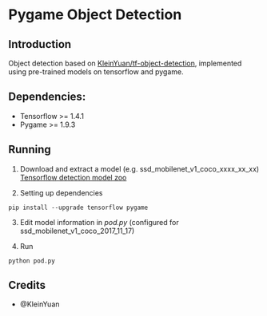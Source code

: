 # Pygame Object Detection

## Introduction

Object detection based on [KleinYuan/tf-object-detection](https://github.com/KleinYuan/tf-object-detection), implemented using pre-trained models on tensorflow and pygame.


## Dependencies:

* Tensorflow >= 1.4.1
* Pygame >= 1.9.3


## Running

1. Download and extract a model (e.g. ssd_mobilenet_v1_coco_xxxx_xx_xx)
[Tensorflow detection model zoo](https://github.com/tensorflow/models/blob/master/research/object_detection/g3doc/detection_model_zoo.md)

2. Setting up dependencies
```
pip install --upgrade tensorflow pygame
```

3. Edit model information in *pod.py* (configured for ssd_mobilenet_v1_coco_2017_11_17)

4. Run
```
python pod.py
```


## Credits

* @KleinYuan